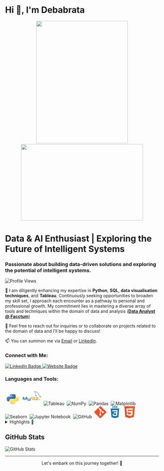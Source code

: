 <h1 align="left">Hi 👋, I'm Debabrata</h1>

<div id="header" align="center">
  <img src="https://i.giphy.com/media/l0HlMldqhAt3QYEh2/giphy.webp" width="300" height="400" style="display: inline-block;">
  <img src="https://i.giphy.com/media/3oKIPEqDGUULpEU0aQ/giphy.webp" width="400" height="250" style="display: inline-block;">
</div>

  <h1>Data & AI Enthusiast | Exploring the Future of Intelligent Systems</h1>
  <h3>Passionate about building data-driven solutions and exploring the potential of intelligent systems.</h3>

  <img src="https://komarev.com/ghpvc/?username=Debo0013&color=17A589&style=for-the-badge" alt="Profile Views">
  
  <br/>
  
  🌱 I am diligently enhancing my expertise in <b>Python</b>, <b>SQL</b>, <b>data visualisation techniques</b>, and <b>Tableau</b>. 
  Continuously seeking opportunities to broaden my skill set, I approach each encounter as a pathway to 
  personal and professional growth. My commitment lies in mastering a diverse array of tools and techniques 
  within the domain of data and analysis (<b><u>Data Analyst @ Facctum</u></b>)
  
  💬 Feel free to reach out for inquiries or to collaborate on projects related to the domain of data and I'll be happy to discuss!
  
  📫 You can summon me via [Email](mailto:debodas1333@gmail.com) or [LinkedIn](https://www.linkedin.com/in/debabrata-das-69133222b/).

  <h3>Connect with Me:</h3>
<p>
  <a href="https://www.linkedin.com/in/debabrata-das-69133222b/">
    <img src="https://img.shields.io/badge/-LinkedIn-blue?style=for-the-badge&logo=Linkedin&logoColor=white" alt="LinkedIn Badge">
  </a>
  <a href="https://debo0013.github.io/Portfolio/">
    <img src="https://img.shields.io/badge/-Website-teal?style=for-the-badge" alt="Website Badge">
  </a>
</p>

  <h3>Languages and Tools:</h3>
<div>
  <img src="https://raw.githubusercontent.com/devicons/devicon/master/icons/python/python-original.svg" title="Python"  alt="Python" width="50" height="40"/>&nbsp;
  <img src="https://github.com/devicons/devicon/blob/master/icons/mysql/mysql-original-wordmark.svg" title="MySQL"  alt="MySQL" width="60" height="60"/>&nbsp;
  <img src="https://cdnl.tblsft.com/sites/default/files/pages/tableau_cmyk_2015.png" title="Tableau"  alt="Tableau" width="110" height="30"/>&nbsp;
  <img src="https://upload.wikimedia.org/wikipedia/commons/3/31/NumPy_logo_2020.svg" title="NumPy"  alt="NumPy" width="80" height="40"/>&nbsp;
  <img src="https://upload.wikimedia.org/wikipedia/commons/thumb/e/ed/Pandas_logo.svg/1024px-Pandas_logo.svg.png" title="Pandas"  alt="Pandas" width="80" height="40"/>&nbsp;
  <img src="https://matplotlib.org/3.1.1/_static/logo2_compressed.svg" title="Matplotlib"  alt="Matplotlib" width="90" height="40"/>&nbsp;
  <img src="https://seaborn.pydata.org/_static/logo-wide-lightbg.svg" title="Seaborn"  alt="Seaborn" width="100" height="40"/>&nbsp;
  <img src="https://upload.wikimedia.org/wikipedia/commons/thumb/3/38/Jupyter_logo.svg/663px-Jupyter_logo.svg.png" title="Jupyter Notebook"  alt="Jupyter Notebook" width="50" height="55"/>&nbsp;
  <img src="https://github.githubassets.com/images/modules/logos_page/GitHub-Mark.png" title="GitHub"  alt="GitHub" width="40" height="40"/>&nbsp;
  <img src="https://raw.githubusercontent.com/devicons/devicon/6910f0503efdd315c8f9b858234310c06e04d9c0/icons/git/git-plain.svg" title="Git" alt="Git" width=40 height=40/>&nbsp;
  <img src="https://github.com/devicons/devicon/blob/master/icons/css3/css3-plain-wordmark.svg" title="CSS3" alt="CSS" width="40" height="40"/>&nbsp;
  <img src="https://github.com/devicons/devicon/blob/master/icons/html5/html5-original.svg" title="HTML5" alt="HTML" width="40" height="40"/>&nbsp;
</div>

<details>
   <summary>Highlights 📌</summary>
   <br/>
   <a href="https://github.com/Debo0013/Portfolio">
      <img align="center" src="https://github-readme-stats.vercel.app/api/pin/?username=Debo0013&repo=Portfolio&theme=default" />
   </a>
</details>

  <div align="left">
  <h2>GitHub Stats</h2>
  <img src="https://github-readme-stats.vercel.app/api?&count_private=true&include_all_commits=true&username=Debo0013&show_icons=true&theme=algolia" alt="GitHub Stats">
</div>

----

<p align="center">
  Let's embark on this journey together! 🚀
</p>

